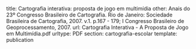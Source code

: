 title: Cartografia interativa: proposta de jogo em multimídia
other: Anais do 23º Congresso Brasileiro de Cartografia. Rio de Janeiro: Sociedade Brasileira de Cartografia, 2007. v.1. p.167 - 179; I Congresso Brasileiro de Geoprocessamento, 2007.
url: Cartografia Interativa - A Proposta de Jogo em Multimídia.pdf
urltype: PDF
section: cartografia-escolar
template: publication
